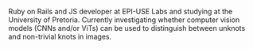 Ruby on Rails and JS developer at EPI-USE Labs and studying at the University of Pretoria. Currently investigating whether computer vision models (CNNs and/or ViTs) can be used to distinguish between unknots and non-trivial knots in images.

